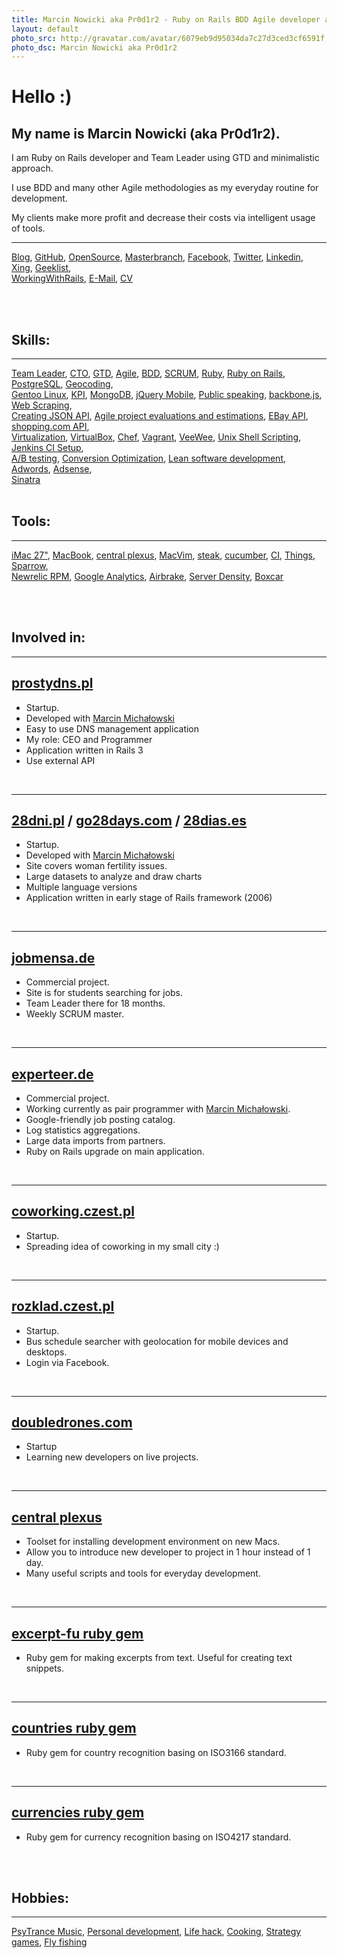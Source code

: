 ```yaml
---
title: Marcin Nowicki aka Pr0d1r2 - Ruby on Rails BDD Agile developer and Team Leader using GTD and minimalistic approach
layout: default
photo_src: http://gravatar.com/avatar/6079eb9d95034da7c27d3ced3cf6591f.png?r=PG
photo_dsc: Marcin Nowicki aka Pr0d1r2
---
```


# Hello :)

## My name is Marcin Nowicki (aka Pr0d1r2).

I am Ruby on Rails developer and Team Leader using GTD and minimalistic approach.

I use BDD and many other Agile methodologies as my everyday routine for development.

My clients make more profit and decrease their costs via intelligent usage of tools.

<hr>

[Blog](http://pr0d1r2.tumblr.com),
[GitHub](http://github.com/Pr0d1r2),
[OpenSource](https://github.com/doubledrones),
[Masterbranch](https://www.masterbranch.com/developer/marcin.nowicki),
[Facebook](http://facebook.com/pr0d1r2),
[Twitter](http://twitter.com/Pr0d1r2),
[Linkedin](http://www.linkedin.com/in/pr0d1r2),
[Xing](https://www.xing.com/profile/Marcin_Nowicki3),
[Geeklist](http://geekli.st/Pr0d1r2),
<br/>
[WorkingWithRails](http://www.workingwithrails.com/person/3696875-marcin-nowicki),
[E-Mail](mailto:pr0d1r2@gmail.com),
[CV](/CV-Marcin_Nowicki-aka-Pr0d1r2-2010-11-29.pdf)

<br/>
<br/>

## Skills:

<hr>

[Team Leader](http://en.wikipedia.org/wiki/Team_leader),
[CTO](http://en.wikipedia.org/wiki/Chief_technology_officer),
[GTD](http://en.wikipedia.org/wiki/Getting_Things_Done),
[Agile](http://en.wikipedia.org/wiki/Agile_software_development),
[BDD](http://en.wikipedia.org/wiki/Behavior_Driven_Development),
[SCRUM](http://en.wikipedia.org/wiki/SCRUM),
[Ruby](http://www.ruby-lang.org/en/),
[Ruby on Rails](http://rubyonrails.org/),
[PostgreSQL](http://en.wikipedia.org/wiki/PostgreSQL),
[Geocoding](http://en.wikipedia.org/wiki/Geocoding),
<br/>
[Gentoo Linux](http://www.gentoo.org/),
[KPI](http://en.wikipedia.org/wiki/Key_performance_indicator),
[MongoDB](http://www.mongodb.org/),
[jQuery Mobile](http://jquerymobile.com/),
[Public speaking](http://en.wikipedia.org/wiki/Public_speaking),
[backbone.js](http://backbonejs.org),
[Web Scraping](http://en.wikipedia.org/wiki/Web_scraping),
<br/>
[Creating JSON API](http://en.wikipedia.org/wiki/Application_programming_interface),
[Agile project evaluations and estimations](http://pivotaltracker.com),
[EBay API](http://developer.ebay.com/common/api),
[shopping.com API](http://developer.shopping.com),
<br/>
[Virtualization](http://en.wikipedia.org/wiki/Virtualization),
[VirtualBox](http://en.wikipedia.org/wiki/Virtual_box),
[Chef](https://github.com/opscode/chef),
[Vagrant](https://github.com/mitchellh/vagrant),
[VeeWee](https://github.com/jedi4ever/veewee),
[Unix Shell Scripting](http://en.wikipedia.org/wiki/Shell_scripting),
[Jenkins CI Setup](http://jenkins-ci.org),
<br/>
[A/B testing](http://en.wikipedia.org/wiki/A/B_testing),
[Conversion Optimization](http://en.wikipedia.org/wiki/Conversion_optimization),
[Lean software development](http://en.wikipedia.org/wiki/Lean_software_development),
[Adwords](http://en.wikipedia.org/wiki/Adwords),
[Adsense](http://en.wikipedia.org/wiki/Adsense),
<br/>
[Sinatra](http://www.sinatrarb.com)
<br/>
<br/>

## Tools:

<hr>

[iMac 27"](http://www.apple.com/imac/),
[MacBook](http://lowendmac.com/macbook/macbook-white-2008.html),
[central plexus](https://github.com/doubledrones/central_plexus),
[MacVim](http://code.google.com/p/macvim/),
[steak](https://github.com/cavalle/steak),
[cucumber](http://cukes.info/),
[CI](http://en.wikipedia.org/wiki/Continuous_integration),
[Things](http://culturedcode.com/things),
[Sparrow](http://www.sparrowmailapp.com),
<br/>
[Newrelic RPM](http://newrelic.com),
[Google Analytics](http://en.wikipedia.org/wiki/Google_Analytics),
[Airbrake](http://airbrake.io/pages/home),
[Server Density](http://www.serverdensity.com),
[Boxcar](http://boxcar.io)

<br/>
<br/>

## Involved in: 

<hr>

## [prostydns.pl](http://prostydns.pl)

<ul>
  <li>Startup.</li>
  <li>Developed with <a href="http://marcinmichalowski.com/">Marcin Michałowski</a></li>
  <li>Easy to use DNS management application</li>
  <li>My role: CEO and Programmer</li>
  <li>Application written in Rails 3</li>
  <li>Use external API</li>
</ul>

<br/>
<hr>

## [28dni.pl](http://28dni.pl) / [go28days.com](http://go28days.com/) / [28dias.es](http://28dias.es/)

<ul>
  <li>Startup.</li>
  <li>Developed with <a href="http://marcinmichalowski.com/">Marcin Michałowski</a></li>
  <li>Site covers woman fertility issues.</li>
  <li>Large datasets to analyze and draw charts</li>
  <li>Multiple language versions</li>
  <li>Application written in early stage of Rails framework (2006)</li>
</ul>

<br/>
<hr>

## [jobmensa.de](http://jobmensa.de)

<ul>
  <li>Commercial project.</li>
  <li>Site is for students searching for jobs.</li>
  <li>Team Leader there for 18 months.</li>
  <li>Weekly SCRUM master.</li>
</ul>

<br/>
<hr>

## [experteer.de](http://experteer.de)

<ul>
  <li>Commercial project.</li>
  <li>Working currently as pair programmer with <a href="http://marcinmichalowski.com/">Marcin Michałowski</a>.</li>
  <li>Google-friendly job posting catalog.</li>
  <li>Log statistics aggregations.</li>
  <li>Large data imports from partners.</li>
  <li>Ruby on Rails upgrade on main application.</li>
</ul>

<br/>
<hr>

## [coworking.czest.pl](http://coworking.czest.pl)

<ul>
  <li>Startup.</li>
  <li>Spreading idea of coworking in my small city :)</li>
</ul>

<br/>
<hr>

## [rozklad.czest.pl](http://rozklad.czest.pl)

<ul>
  <li>Startup.</li>
  <li>Bus schedule searcher with geolocation for mobile devices and desktops.</li>
  <li>Login via Facebook.</li>
</ul>

<br/>
<hr>

## [doubledrones.com](http://doubledrones.com)

<ul>
  <li>Startup</li>
  <li>Learning new developers on live projects.</li>
</ul>

<br/>
<hr>

## [central plexus](https://github.com/doubledrones/central_plexus)

<ul>
  <li>Toolset for installing development environment on new Macs.</li>
  <li>Allow you to introduce new developer to project in 1 hour instead of 1 day.</li>
  <li>Many useful scripts and tools for everyday development.</li>
</ul>

<br/>
<hr>

## [excerpt-fu ruby gem](http://github.com/experteer/excerpt-fu)

<ul>
  <li>Ruby gem for making excerpts from text. Useful for creating text snippets.</li>
</ul>

<br/>
<hr>

## [countries ruby gem](https://github.com/hexorx/countries)

<ul>
  <li>Ruby gem for country recognition basing on ISO3166 standard.</li>
</ul>

<br/>
<hr>

## [currencies ruby gem](https://github.com/hexorx/currencies)

<ul>
  <li>Ruby gem for currency recognition basing on ISO4217 standard.</li>
</ul>

<br/>
<br/>

## Hobbies: 

<hr>

[PsyTrance Music](http://www.last.fm/user/pr0d1r2),
[Personal development](http://en.wikipedia.org/wiki/Personal_development),
[Life hack](http://en.wikipedia.org/wiki/Life_hack),
[Cooking](http://en.wikipedia.org/wiki/Cooking),
[Strategy games](http://en.wikipedia.org/wiki/Strategy_game),
[Fly fishing](http://en.wikipedia.org/wiki/Fly_fishing)
